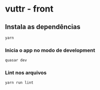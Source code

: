 # vuttr - front

## Instala as dependências

```bash
yarn
```

### Inicia o app no modo de development

```bash
quasar dev
```

### Lint nos arquivos

```bash
yarn run lint
```

